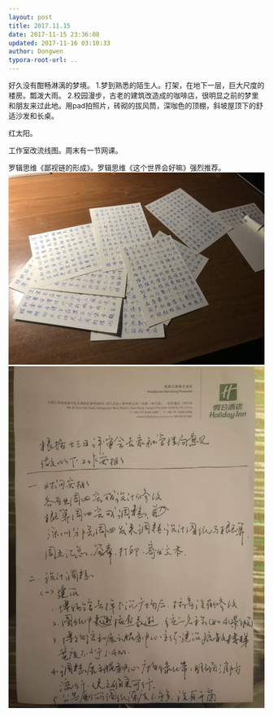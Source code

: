 ```yaml
---
layout: post
title: 2017.11.15
date: 2017-11-15 23:36:08
updated: 2017-11-16 03:10:33
author: Dongwen
typora-root-url: ..
---
```




好久没有酣畅淋漓的梦境。
1.梦到熟悉的陌生人。打架，在地下一层，巨大尺度的楼房。瓢泼大雨。
2.校园漫步，古老的建筑改造成的咖啡店，很明显之前的梦里和朋友来过此地。用pad拍照片，砖砌的拔风筒，深咖色的顶棚，斜坡屋顶下的舒适沙发和长桌。

红太阳。

工作室改流线图。周末有一节网课。

罗辑思维《鄙视链的形成》。罗辑思维《这个世界会好嘛》强烈推荐。
  ![](/img/in-post/p46655714.jpg)
![](/img/in-post/p46654033.jpg)
